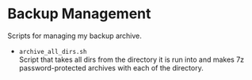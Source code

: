 # Backup Management
Scripts for managing my backup archive.

* `archive_all_dirs.sh`  
	Script that takes all dirs from the directory it is run into and makes 7z password-protected archives with each of the directory.

